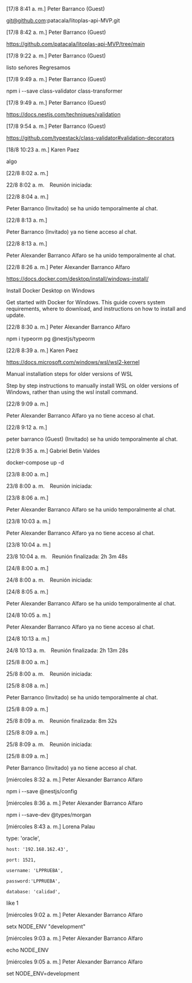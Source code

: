 [17/8 8:41 a. m.] Peter Barranco (Guest)

git@github.com:patacala/litoplas-api-MVP.git

[17/8 8:42 a. m.] Peter Barranco (Guest)

https://github.com/patacala/litoplas-api-MVP/tree/main

[17/8 9:22 a. m.] Peter Barranco (Guest)

listo señores Regresamos 

[17/8 9:49 a. m.] Peter Barranco (Guest)

npm i --save class-validator class-transformer

[17/8 9:49 a. m.] Peter Barranco (Guest)

https://docs.nestjs.com/techniques/validation

[17/8 9:54 a. m.] Peter Barranco (Guest)

https://github.com/typestack/class-validator#validation-decorators

[18/8 10:23 a. m.] Karen Paez

algo

[22/8 8:02 a. m.] 

22/8 8:02 a. m. Reunión iniciada:


[22/8 8:04 a. m.] 

Peter Barranco (Invitado) se ha unido temporalmente al chat.


[22/8 8:13 a. m.] 

Peter Barranco (Invitado) ya no tiene acceso al chat.


[22/8 8:13 a. m.] 

Peter Alexander Barranco Alfaro se ha unido temporalmente al chat.


[22/8 8:26 a. m.] Peter Alexander Barranco Alfaro

https://docs.docker.com/desktop/install/windows-install/

Install Docker Desktop on Windows

Get started with Docker for Windows. This guide covers system requirements, where to download, and instructions on how to install and update.

[22/8 8:30 a. m.] Peter Alexander Barranco Alfaro

npm i typeorm pg @nestjs/typeorm

[22/8 8:39 a. m.] Karen Paez

https://docs.microsoft.com/windows/wsl/wsl2-kernel

Manual installation steps for older versions of WSL

Step by step instructions to manually install WSL on older versions of Windows, rather than using the wsl install command.

[22/8 9:09 a. m.] 

Peter Alexander Barranco Alfaro ya no tiene acceso al chat.


[22/8 9:12 a. m.] 

peter barranco (Guest) (Invitado) se ha unido temporalmente al chat.


[22/8 9:35 a. m.] Gabriel Betin Valdes

docker-compose up -d

[23/8 8:00 a. m.] 

23/8 8:00 a. m. Reunión iniciada:


[23/8 8:06 a. m.] 

Peter Alexander Barranco Alfaro se ha unido temporalmente al chat.


[23/8 10:03 a. m.] 

Peter Alexander Barranco Alfaro ya no tiene acceso al chat.


[23/8 10:04 a. m.] 

23/8 10:04 a. m. Reunión finalizada: 2h 3m 48s 


[24/8 8:00 a. m.] 

24/8 8:00 a. m. Reunión iniciada:


[24/8 8:05 a. m.] 

Peter Alexander Barranco Alfaro se ha unido temporalmente al chat.


[24/8 10:05 a. m.] 

Peter Alexander Barranco Alfaro ya no tiene acceso al chat.


[24/8 10:13 a. m.] 

24/8 10:13 a. m. Reunión finalizada: 2h 13m 28s 


[25/8 8:00 a. m.] 

25/8 8:00 a. m. Reunión iniciada:


[25/8 8:08 a. m.] 

Peter Barranco (Invitado) se ha unido temporalmente al chat.


[25/8 8:09 a. m.] 

25/8 8:09 a. m. Reunión finalizada: 8m 32s 


[25/8 8:09 a. m.] 

25/8 8:09 a. m. Reunión iniciada:


[25/8 8:09 a. m.] 

Peter Barranco (Invitado) ya no tiene acceso al chat.

[miércoles 8:32 a. m.] Peter Alexander Barranco Alfaro

npm i --save @nestjs/config

[miércoles 8:36 a. m.] Peter Alexander Barranco Alfaro

npm i --save-dev @types/morgan

[miércoles 8:43 a. m.] Lorena Palau

   type: 'oracle',

    host: '192.168.162.43',

    port: 1521,

    username: 'LPPRUEBA',

    password:'LPPRUEBA',

    database: 'calidad',

 like 1

[miércoles 9:02 a. m.] Peter Alexander Barranco Alfaro

setx NODE_ENV "development"

[miércoles 9:03 a. m.] Peter Alexander Barranco Alfaro

echo NODE_ENV

[miércoles 9:05 a. m.] Peter Alexander Barranco Alfaro

set NODE_ENV=development


